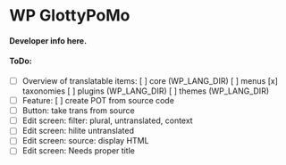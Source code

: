 WP GlottyPoMo
===============

#### Developer info here.




#### ToDo:
- [ ] Overview of translatable items:
	[ ] core (WP_LANG_DIR)
	[ ] menus
	[x] taxonomies
	[ ] plugins (WP_LANG_DIR)
	[ ] themes (WP_LANG_DIR)
- [ ] Feature: [ ] create POT from source code
- [ ] Button: take trans from source
- [ ] Edit screen: filter: plural, untranslated, context
- [ ] Edit screen: hilite untranslated
- [ ] Edit screen: source: display HTML
- [ ] Edit screen: Needs proper title
